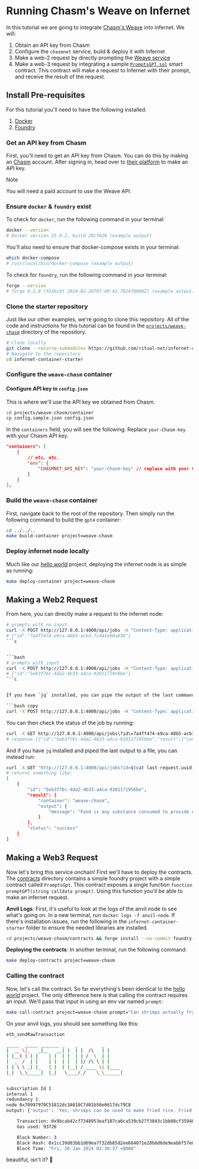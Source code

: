 # Running Chasm's Weave on Infernet

In this tutorial we are going to integrate [Chasm's Weave](https://weave.Chasm.net/) into infernet. We will:

1. Obtain an API key from Chasm
2. Configure the `chasmnet` service, build & deploy it with Infernet
3. Make a web-2 request by directly prompting the [Weave service](./container)
4. Make a web-3 request by integrating a sample [`PromptsGPT.sol`](./contracts/src/PromptsGPT.sol) smart contract. This
contract will make a request to Infernet with their prompt, and receive the result of the request.

## Install Pre-requisites

For this tutorial you'll need to have the following installed.

1. [Docker](https://docs.docker.com/engine/install/)
2. [Foundry](https://book.getfoundry.sh/getting-started/installation)

### Get an API key from Chasm

First, you'll need to get an API key from Chasm. You can do this by making
an [Chasm](https://Chasm.net/) account.
After signing in, head over to [their platform](https://weave.Chasm.net/) to
make an API key.

> [!NOTE]
> You will need a paid account to use the Weave API.

### Ensure `docker` & `foundry` exist

To check for `docker`, run the following command in your terminal:
```bash copy
docker --version
# Docker version 25.0.2, build 29cf629 (example output)
```

You'll also need to ensure that docker-compose exists in your terminal:
```bash copy
which docker-compose
# /usr/local/bin/docker-compose (example output)
```

To check for `foundry`, run the following command in your terminal:
```bash copy
forge --version
# forge 0.2.0 (551bcb5 2024-02-28T07:40:42.782478000Z) (example output)
```

### Clone the starter repository
Just like our other examples, we're going to clone this repository.
All of the code and instructions for this tutorial can be found in the
[`projects/weave-chasm`](https://github.com/ritual-net/infernet-container-starter/tree/main/projects/weave-chasm)
directory of the repository.

```bash copy
# Clone locally
git clone --recurse-submodules https://github.com/ritual-net/infernet-container-starter
# Navigate to the repository
cd infernet-container-starter
```

### Configure the `weave-chasm` container

#### Configure API key in `config.json`
This is where we'll use the API key we obtained from Chasm.

```bash
cd projects/weave-chasm/container
cp config.sample.json config.json
```

In the `containers` field, you will see the following. Replace `your-Chasm-key` with your Chasm API key.

```json
"containers": [
    {
        // etc. etc.
        "env": {
            "CHASMNET_API_KEY": "your-Chasm-key" // replace with your Chasm API key
        }
    }
],
```

### Build the `weave-chasm` container

First, navigate back to the root of the repository. Then simply run the following command to build the `gpt4`
container:

```bash copy
cd ../../..
make build-container project=weave-chasm
```

### Deploy infernet node locally

Much like our [hello world](../hello-world/hello-world.md) project, deploying the infernet node is as
simple as running:

```bash copy
make deploy-container project=weave-chasm
```

## Making a Web2 Request

From here, you can directly make a request to the infernet node:
```bash
# prompts with no input
curl -X POST http://127.0.0.1:4000/api/jobs -H "Content-Type: application/json" -d '{"containers":["weave-chasm"],"data":{"body":{"endpoint":"prompts","endpoint_id":"9395","input":{}}}}'
# {"id":"7a4ff474-e9ca-48b5-acb3-7c441e60a638"}
```c


```bash
# prompts with input
curl -X POST http://127.0.0.1:4000/api/jobs -H "Content-Type: application/json" -d '{"containers":["weave-chasm"],"data":{"body":{"endpoint":"prompts","endpoint_id":"9793","input":{"food": "apples"}}}}'
# {"id":"5eb3f76c-4da2-4b33-a4ca-9201171956be"}
```c


If you have `jq` installed, you can pipe the output of the last command to a file:

```bash copy
curl -X POST http://127.0.0.1:4000/api/jobs -H "Content-Type: application/json" -d '{"containers":["weave-chasm"],"data":{"body":{"endpoint":"prompts","endpoint_id":"9395","input":{}}}}' | jq -r ".id" > last-job.uuid
```

You can then check the status of the job by running:

```bash copy
curl -X GET http://127.0.0.1:4000/api/jobs\?id\=7a4ff474-e9ca-48b5-acb3-7c441e60a638
# response [{"id":"5eb3f76c-4da2-4b33-a4ca-9201171956be","result":{"container":"weave-chasm","output":{"message":"Food is any substance consumed to provide nutritional support for the body. It is usually of plant or animal origin and contains essential nutrients such as carbohydrates, fats, proteins, vitamins, and minerals. Food serves as fuel for the body, providing energy and supporting various bodily functions. Additionally, food can also be enjoyed for its taste, texture, and cultural significance."}},"status":"success"}]
```

And if you have `jq` installed and piped the last output to a file, you can instead run:

```bash
curl -X GET "http://127.0.0.1:4000/api/jobs?id=$(cat last-request.uuid)" | jq .
# returns something like:
[
    {
        "id": "5eb3f76c-4da2-4b33-a4ca-9201171956be",
        "result": {
            "container": "weave-chasm",
            "output": {
                "message": "Food is any substance consumed to provide nutritional support for the body. It is usually of plant or animal origin and contains essential nutrients such as carbohydrates, fats, proteins, vitamins, and minerals. Food serves as fuel for the body, providing energy and supporting various bodily functions. Additionally, food can also be enjoyed for its taste, texture, and cultural significance."
            }
        },
        "status": "success"
    }
]
```

## Making a Web3 Request

Now let's bring this service onchain! First we'll have to deploy the contracts.
The [contracts](contracts)
directory contains a simple foundry project with a simple contract called `PromptsGpt`.
This contract exposes a single
function `function promptGPT(string calldata prompt)`. Using this function you'll be
able to make an infernet request.

**Anvil Logs**: First, it's useful to look at the logs of the anvil node to see what's
going on. In a new terminal, run `docker logs -f anvil-node`.
If there's installation issues, run the following in the `infernet-container-starter` folder to ensure the needed libraries are installed.
```bash
cd projects/weave-chasm/contracts && forge install --no-commit foundry-rs/forge-std && forge install --no-commit ritual-net/infernet-sdk && cd ../../../
```

**Deploying the contracts**: In another terminal, run the following command:

```bash
make deploy-contracts project=weave-chasm
```

### Calling the contract

Now, let's call the contract. So far everything's been identical to
the [hello world](projects/hello-world/README.mdllo-world/README.md) project. The only
difference here is that calling the contract requires an input. We'll pass that input in
using an env var named
`prompt`:

```bash copy
make call-contract project=weave-chasm prompt="Can shrimps actually fry rice"
```

On your anvil logs, you should see something like this:

```bash
eth_sendRawTransaction

_____  _____ _______ _    _         _
|  __ \|_   _|__   __| |  | |  /\   | |
| |__) | | |    | |  | |  | | /  \  | |
|  _  /  | |    | |  | |  | |/ /\ \ | |
| | \ \ _| |_   | |  | |__| / ____ \| |____
|_|  \_\_____|  |_|   \____/_/    \_\______|


subscription Id 1
interval 1
redundancy 1
node 0x70997970C51812dc3A010C7d01b50e0d17dc79C8
output: {'output': 'Yes, shrimps can be used to make fried rice. Fried rice is a versatile dish that can be made with various ingredients, including shrimp. Shrimp fried rice is a popular dish in many cuisines, especially in Asian cuisine.'}

    Transaction: 0x9bcab42cf7348953eaf107ca0ca539cb27f3843c1bb08cf359484c71fcf44d2b
    Gas used: 93726

    Block Number: 3
    Block Hash: 0x1cc39d03bb1d69ea7f32db85d2ee684071e28b6d6de9eab6f57e011e11a7ed08
    Block Time: "Fri, 26 Jan 2024 02:30:37 +0000"
```

beautiful, isn't it? 🥰
